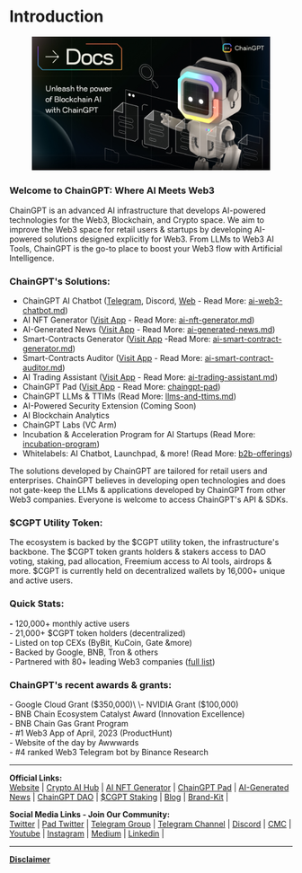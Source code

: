 # Introduction

<figure><img src=".gitbook/assets/9.png" alt=""><figcaption></figcaption></figure>

### **Welcome to ChainGPT: Where AI Meets Web3**

ChainGPT is an advanced AI infrastructure that develops AI-powered technologies for the Web3, Blockchain, and Crypto space. We aim to improve the Web3 space for retail users & startups by developing AI-powered solutions designed explicitly for Web3. From LLMs to Web3 AI Tools, ChainGPT is the go-to place to boost your Web3 flow with Artificial Intelligence.

### **ChainGPT's Solutions:**

* ChainGPT AI Chatbot ([Telegram](https://t.me/chaingptai\_bot), Discord, [Web](http://127.0.0.1:5000/o/fTvkvEH3C5Wk9LTutCYV/s/rfpYYsoCgHxbOIGhZ3WU/) - Read More: [ai-web3-chatbot.md](the-ecosystem/ai-tools-and-applications/ai-web3-chatbot.md "mention"))
* AI NFT Generator ([Visit App](https://nft.chaingpt.org) - Read More: [ai-nft-generator.md](the-ecosystem/ai-tools-and-applications/ai-nft-generator.md "mention"))
* AI-Generated News ([Visit App](https://app.chaingpt.org/news) - Read More: [ai-generated-news.md](the-ecosystem/ai-tools-and-applications/ai-generated-news.md "mention"))
* Smart-Contracts Generator ([Visit App](https://app.chaingpt.org) -Read More: [ai-smart-contract-generator.md](the-ecosystem/ai-tools-and-applications/ai-smart-contract-generator.md "mention"))
* Smart-Contracts Auditor ([Visit App](https://app.chaingpt.org) - Read More: [ai-smart-contract-auditor.md](the-ecosystem/ai-tools-and-applications/ai-smart-contract-auditor.md "mention"))
* AI Trading Assistant ([Visit App](https://app.chaingpt.org) - Read More: [ai-trading-assistant.md](the-ecosystem/ai-tools-and-applications/ai-trading-assistant.md "mention"))
* ChainGPT Pad ([Visit App](https://pad.chaingpt.org) - Read More: [chaingpt-pad](the-ecosystem/chaingpt-pad/ "mention"))
* ChainGPT LLMs & TTIMs (Read More: [llms-and-ttims.md](the-ecosystem/llms-and-ttims.md "mention"))
* AI-Powered Security Extension (Coming Soon)
* AI Blockchain Analytics
* ChainGPT Labs (VC Arm)
* Incubation & Acceleration Program for AI Startups (Read More: [incubation-program](misc/incubation-program/ "mention"))
* Whitelabels: AI Chatbot, Launchpad, & more! (Read More: [b2b-offerings](misc/b2b-offerings/ "mention"))

The solutions developed by ChainGPT are tailored for retail users and enterprises. ChainGPT believes in developing open technologies and does not gate-keep the LLMs & applications developed by ChainGPT from other Web3 companies. Everyone is welcome to access ChainGPT's API & SDKs.

### **$CGPT Utility Token:**

The ecosystem is backed by the $CGPT utility token, the infrastructure's backbone. The $CGPT token grants holders & stakers access to DAO voting, staking, pad allocation, Freemium access to AI tools, airdrops & more. $CGPT is currently held on decentralized wallets by 16,000+ unique and active users.

### **Quick Stats:**

**-** 120,000+ monthly active users\
\- 21,000+ $CGPT token holders (decentralized)\
\- Listed on top CEXs (ByBit, KuCoin, Gate \&more) \
\- Backed by Google, BNB, Tron & others\
\- Partnered with 80+ leading Web3 companies ([full list](https://www.chaingpt.org/#team))

### **ChainGPT's recent awards & grants:**

\- Google Cloud Grant ($350,000)\
\- NVIDIA Grant ($100,000)\
\- BNB Chain Ecosystem Catalyst Award (Innovation Excellence)\
\- BNB Chain Gas Grant Program\
\- #1 Web3 App of April, 2023 (ProductHunt)\
\- Website of the day by Awwwards\
\- #4 ranked Web3 Telegram bot by Binance Research

***

**Official Links:**\
[Website](https://www.chaingpt.org/) | [Crypto AI Hub](https://app.chaingpt.org/) | [AI NFT Generator](https://nft.chaingpt.org/) | [ChainGPT Pad](https://pad.chaingpt.org/) | [AI-Generated News](https://app.chaingpt.org/news) | [ChainGPT DAO](https://dao.chaingpt.org/) | [$CGPT Staking](https://staking.chaingpt.org/) | [Blog](https://www.chaingpt.org/blog) | [Brand-Kit](https://www.chaingpt.org/brand-kit) |&#x20;

**Social Media Links - Join Our Community:**\
[Twitter](https://twitter.com/Chain\_GPT) | [Pad Twitter](https://twitter.com/chaingpt\_pad) | [Telegram Group](https://t.me/chaingpt) | [Telegram Channel](https://t.me/chaingptnews) | [Discord](https://discord.gg/chaingpt) | [CMC](https://coinmarketcap.com/community/profile/ChainGPT/) | [Youtube](https://www.youtube.com/@ChainGPT) | [Instagram](https://instagram.com/ChainGPTAI) | [Medium](https://medium.com/@chaingpt) | [Linkedin](https://www.linkedin.com/company/chaingpt) |

***

[**Disclaimer**](misc/legal-docs/disclaimer.md)
